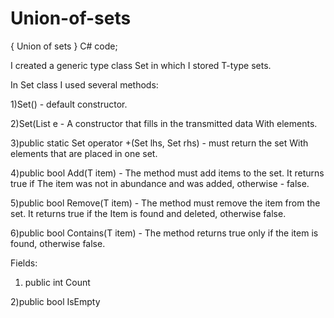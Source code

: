 # Union-of-sets
{ Union of sets } C# code;


I created a generic type class Set <T> in which I stored T-type sets.
 
In Set class I used several methods:
 
1)Set() - default constructor.
 
2)Set(List<T> e - A constructor that fills in the transmitted data With elements.
 
3)public static Set<T> operator +(Set<T> lhs, Set<T> rhs) - must return the set With elements that are placed in one set.
 
4)public bool Add(T item) - The method must add items to the set. It returns true if The item was not in abundance and was added, otherwise - false.
 
5)public bool Remove(T item) - The method must remove the item from the set. It returns true if the Item is found and deleted, otherwise false.
 
6)public bool Contains(T item) - The method returns true only if the item is found, otherwise false.
 
  
Fields: 
1) public int Count 
 
2)public bool IsEmpty

